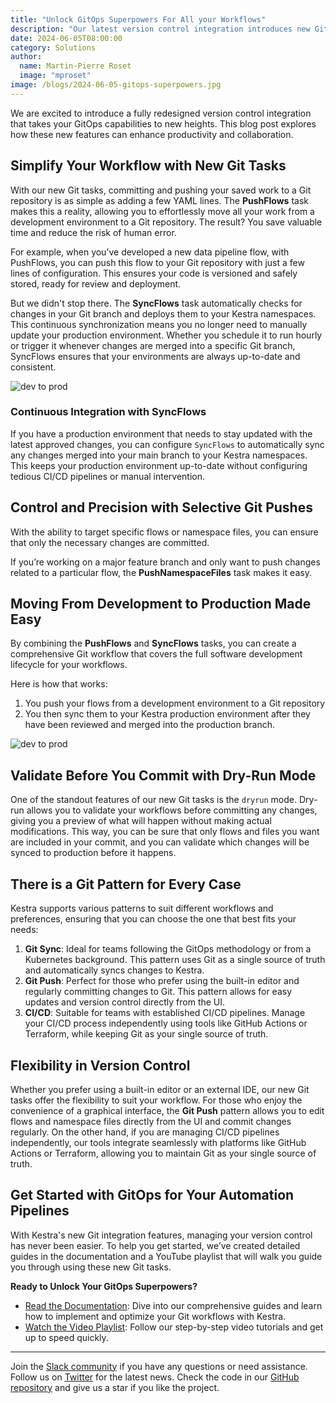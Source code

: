 ```yaml
---
title: "Unlock GitOps Superpowers For All your Workflows"
description: "Our latest version control integration introduces new Git tasks that bring enhanced flexibility and control to your workflows"
date: 2024-06-05T08:00:00
category: Solutions
author:
  name: Martin-Pierre Roset
  image: "mproset"
image: /blogs/2024-06-05-gitops-superpowers.jpg
---
```


We are excited to introduce a fully redesigned version control integration that takes your GitOps capabilities to new heights. This blog post explores how these new features can enhance productivity and collaboration.

## Simplify Your Workflow with New Git Tasks

With our new Git tasks, committing and pushing your saved work to a Git repository is as simple as adding a few YAML lines. The **PushFlows** task makes this a reality, allowing you to effortlessly move all your work from a development environment to a Git repository. The result? You save valuable time and reduce the risk of human error.

For example, when you’ve developed a new data pipeline flow, with PushFlows, you can push this flow to your Git repository with just a few lines of configuration. This ensures your code is versioned and safely stored, ready for review and deployment.

But we didn't stop there. The **SyncFlows** task automatically checks for changes in your Git branch and deploys them to your Kestra namespaces. This continuous synchronization means you no longer need to manually update your production environment. Whether you schedule it to run hourly or trigger it whenever changes are merged into a specific Git branch, SyncFlows ensures that your environments are always up-to-date and consistent.

![dev to prod](/blogs/2024-06-05-gitops-superpowers/as-code.png)

### Continuous Integration with SyncFlows

If you have a production environment that needs to stay updated with the latest approved changes, you can configure `SyncFlows` to automatically sync any changes merged into your main branch to your Kestra namespaces. This keeps your production environment up-to-date without configuring tedious CI/CD pipelines or manual intervention.

## Control and Precision with Selective Git Pushes

With the ability to target specific flows or namespace files, you can ensure that only the necessary changes are committed.

If you’re working on a major feature branch and only want to push changes related to a particular flow, the **PushNamespaceFiles** task makes it easy. 

## Moving From Development to Production Made Easy

By combining the **PushFlows** and **SyncFlows** tasks, you can create a comprehensive Git workflow that covers the full software development lifecycle for your workflows. 

Here is how that works: 
1. You push your flows from a development environment to a Git repository
2. You then sync them to your Kestra production environment after they have been reviewed and merged into the production branch. 

![dev to prod](/blogs/2024-06-05-gitops-superpowers/devtoprod.png)

## Validate Before You Commit with Dry-Run Mode

One of the standout features of our new Git tasks is the `dryrun` mode. Dry-run allows you to validate your workflows before committing any changes, giving you a preview of what will happen without making actual modifications. This way, you can be sure that only flows and files you want are included in your commit, and you can validate which changes will be synced to production before it happens.


## There is a Git Pattern for Every Case

Kestra supports various patterns to suit different workflows and preferences, ensuring that you can choose the one that best fits your needs:

1. **Git Sync**: Ideal for teams following the GitOps methodology or from a Kubernetes background. This pattern uses Git as a single source of truth and automatically syncs changes to Kestra.
2. **Git Push**: Perfect for those who prefer using the built-in editor and regularly committing changes to Git. This pattern allows for easy updates and version control directly from the UI.
3. **CI/CD**: Suitable for teams with established CI/CD pipelines. Manage your CI/CD process independently using tools like GitHub Actions or Terraform, while keeping Git as your single source of truth.

## Flexibility in Version Control

Whether you prefer using a built-in editor or an external IDE, our new Git tasks offer the flexibility to suit your workflow. For those who enjoy the convenience of a graphical interface, the **Git Push** pattern allows you to edit flows and namespace files directly from the UI and commit changes regularly. On the other hand, if you are managing CI/CD pipelines independently, our tools integrate seamlessly with platforms like GitHub Actions or Terraform, allowing you to maintain Git as your single source of truth.

## Get Started with GitOps for Your Automation Pipelines

With Kestra's new Git integration features, managing your version control has never been easier. To help you get started, we’ve created detailed guides in the documentation and a YouTube playlist that will walk you guide you through using these new Git tasks.

**Ready to Unlock Your GitOps Superpowers?**

- [Read the Documentation](https://kestra.io/docs/developer-guide/git): Dive into our comprehensive guides and learn how to implement and optimize your Git workflows with Kestra.
- [Watch the Video Playlist](https://youtu.be/OPlNKQZFeho): Follow our step-by-step video tutorials and get up to speed quickly.

---

Join the [Slack community](https://kestra.io/slack) if you have any questions or need assistance.
Follow us on [Twitter](https://twitter.com/kestra_io) for the latest news.
Check the code in our [GitHub repository](https://github.com/kestra-io/kestra) and give us a star if you like the project.
